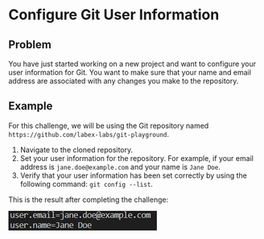 # Configure Git User Information

## Problem

You have just started working on a new project and want to configure your user information for Git. You want to make sure that your name and email address are associated with any changes you make to the repository.
  
## Example

For this challenge, we will be using the Git repository named `https://github.com/labex-labs/git-playground`.

1. Navigate to the cloned repository.
2. Set your user information for the repository. For example, if your email address is `jane.doe@example.com` and your name is `Jane Doe`.
3. Verify that your user information has been set correctly by using the following command: `git config --list`.

This is the result after completing the challenge:

![<result>](./assets/challenge-config-user-step1-1.png)